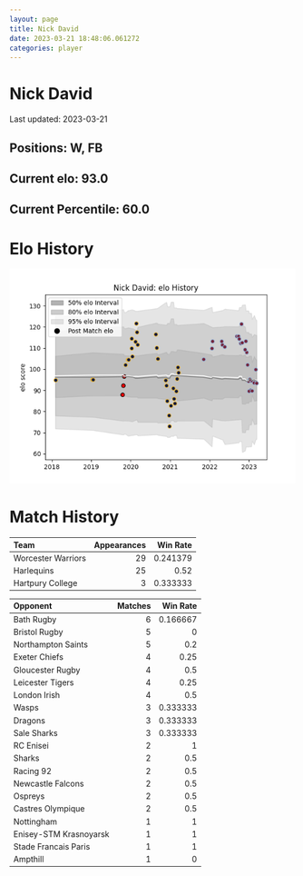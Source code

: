 ```yaml
---  
layout: page  
title: Nick David  
date: 2023-03-21 18:48:06.061272  
categories: player  
---
```

# Nick David


Last updated: 2023-03-21
## Positions: W, FB

## Current elo: 93.0

## Current Percentile: 60.0

# Elo History


![elo history](history_NickDavid.png)
# Match History


| Team               |   Appearances |   Win Rate |
|:-------------------|--------------:|-----------:|
| Worcester Warriors |            29 |   0.241379 |
| Harlequins         |            25 |   0.52     |
| Hartpury College   |             3 |   0.333333 |

| Opponent               |   Matches |   Win Rate |
|:-----------------------|----------:|-----------:|
| Bath Rugby             |         6 |   0.166667 |
| Bristol Rugby          |         5 |   0        |
| Northampton Saints     |         5 |   0.2      |
| Exeter Chiefs          |         4 |   0.25     |
| Gloucester Rugby       |         4 |   0.5      |
| Leicester Tigers       |         4 |   0.25     |
| London Irish           |         4 |   0.5      |
| Wasps                  |         3 |   0.333333 |
| Dragons                |         3 |   0.333333 |
| Sale Sharks            |         3 |   0.333333 |
| RC Enisei              |         2 |   1        |
| Sharks                 |         2 |   0.5      |
| Racing 92              |         2 |   0.5      |
| Newcastle Falcons      |         2 |   0.5      |
| Ospreys                |         2 |   0.5      |
| Castres Olympique      |         2 |   0.5      |
| Nottingham             |         1 |   1        |
| Enisey-STM Krasnoyarsk |         1 |   1        |
| Stade Francais Paris   |         1 |   1        |
| Ampthill               |         1 |   0        |